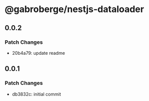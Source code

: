 # @gabroberge/nestjs-dataloader

## 0.0.2

### Patch Changes

- 20b4a79: update readme

## 0.0.1

### Patch Changes

- db3832c: initial commit
